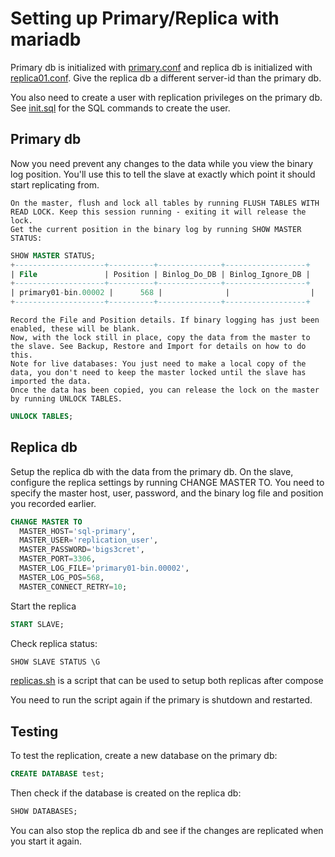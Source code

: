 # Setting up Primary/Replica with mariadb

Primary db is initialized with [primary.conf](./primary.conf)
and replica db is initialized with [replica01.conf](./replica01.conf).
Give the replica db a different server-id than the primary db.

You also need to create a user with replication privileges on the primary db.
See [init.sql](./init.sql) for the SQL commands to create the user.

## Primary db

Now you need prevent any changes to the data while you view the binary log position. You'll use this to tell the slave at exactly which point it should start replicating from.

    On the master, flush and lock all tables by running FLUSH TABLES WITH READ LOCK. Keep this session running - exiting it will release the lock.
    Get the current position in the binary log by running SHOW MASTER STATUS:

```sql
SHOW MASTER STATUS;
+--------------------+----------+--------------+------------------+
| File               | Position | Binlog_Do_DB | Binlog_Ignore_DB |
+--------------------+----------+--------------+------------------+
| primary01-bin.00002 |      568 |              |                  |
+--------------------+----------+--------------+------------------+
```

    Record the File and Position details. If binary logging has just been enabled, these will be blank.
    Now, with the lock still in place, copy the data from the master to the slave. See Backup, Restore and Import for details on how to do this.
    Note for live databases: You just need to make a local copy of the data, you don't need to keep the master locked until the slave has imported the data.
    Once the data has been copied, you can release the lock on the master by running UNLOCK TABLES.

```sql
UNLOCK TABLES;
```

## Replica db

Setup the replica db with the data from the primary db.
    On the slave, configure the replica settings by running CHANGE MASTER TO. You need to specify the master host, user, password, and the binary log file and position you recorded earlier.

```sql
CHANGE MASTER TO
  MASTER_HOST='sql-primary',
  MASTER_USER='replication_user',
  MASTER_PASSWORD='bigs3cret',
  MASTER_PORT=3306,
  MASTER_LOG_FILE='primary01-bin.00002',
  MASTER_LOG_POS=568,
  MASTER_CONNECT_RETRY=10;
```

Start the replica

```sql
START SLAVE;
```

Check replica status:

```sql
SHOW SLAVE STATUS \G
```

[replicas.sh](./replicas.sh) is a script that can be used to setup both replicas after compose

You need to run the script again if the primary is shutdown and restarted.

## Testing

To test the replication, create a new database on the primary db:

```sql
CREATE DATABASE test;
```

Then check if the database is created on the replica db:

```sql
SHOW DATABASES;
```

You can also stop the replica db and see if the changes are replicated when you start it again.

